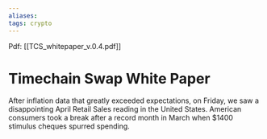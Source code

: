 ```yaml
---
aliases:
tags: crypto
---
```

Pdf: [[TCS_whitepaper_v.0.4.pdf]]

# Timechain Swap White Paper
After inflation data that greatly exceeded expectations, on Friday, we saw a disappointing April Retail Sales reading in the United States. American consumers took a break after a record month in March when $1400 stimulus cheques spurred spending.